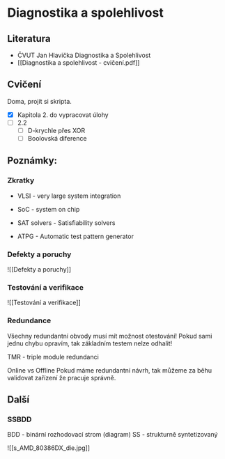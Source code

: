 # Diagnostika a spolehlivost

## Literatura
- ČVUT Jan Hlavička Diagnostika a Spolehlivost
- [[Diagnostika a spolehlivost - cvičení.pdf]]

## Cvičení

Doma, projít si skripta.
- [x] Kapitola 2. do vypracovat úlohy 
- [ ] 2.2
	- [ ] D-krychle přes XOR
	- [ ] Boolovská diference
## Poznámky:

### Zkratky
- VLSI - very large system integration
- SoC - system on chip

- SAT solvers - Satisfiability solvers
- ATPG - Automatic test pattern generator

### Defekty a poruchy
![[Defekty a poruchy]]

### Testování a verifikace
![[Testování a verifikace]]

### Redundance
Všechny redundantní obvody musí mít možnost otestování!
Pokud sami jednu chybu opravím, tak základním testem nelze odhalit!

TMR - triple module redundanci

Online vs Offline
Pokud máme redundantní návrh, tak můžeme za běhu validovat zařízení že pracuje správně.  

## Další 

### SSBDD
BDD - binární rozhodovací strom (diagram)
SS - strukturně syntetizovaný



![[s_AMD_80386DX_die.jpg]]